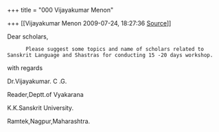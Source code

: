 +++
title = "000 Vijayakumar Menon"

+++
[[Vijayakumar Menon	2009-07-24, 18:27:36 [Source](https://groups.google.com/g/bvparishat/c/RXryaC_0lQ8)]]



Dear scholars,

          Please suggest some topics and name of scholars related to Sanskrit Language and Shastras for conducting 15 -20 days workshop.

                                   
                                   
       

  

  

  

with regards

Dr.Vijayakumar. C .G.

Reader,Deptt.of Vyakarana

K.K.Sanskrit University.

Ramtek,Nagpur,Maharashtra.

  

